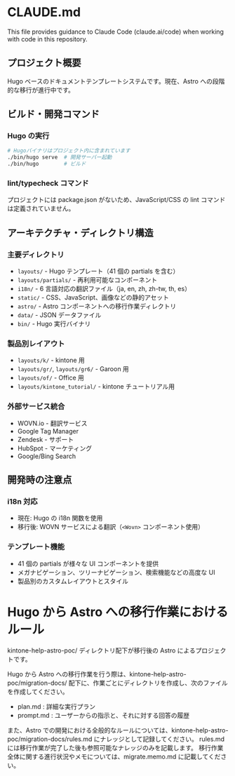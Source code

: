 # CLAUDE.md

This file provides guidance to Claude Code (claude.ai/code) when working with code in this repository.

## プロジェクト概要

Hugo ベースのドキュメントテンプレートシステムです。現在、Astro への段階的な移行が進行中です。

## ビルド・開発コマンド

### Hugo の実行

```bash
# Hugoバイナリはプロジェクト内に含まれています
./bin/hugo serve  # 開発サーバー起動
./bin/hugo        # ビルド
```

### lint/typecheck コマンド

プロジェクトには package.json がないため、JavaScript/CSS の lint コマンドは定義されていません。

## アーキテクチャ・ディレクトリ構造

### 主要ディレクトリ

- `layouts/` - Hugo テンプレート（41 個の partials を含む）
- `layouts/partials/` - 再利用可能なコンポーネント
- `i18n/` - 6 言語対応の翻訳ファイル（ja, en, zh, zh-tw, th, es）
- `static/` - CSS、JavaScript、画像などの静的アセット
- `astro/` - Astro コンポーネントへの移行作業ディレクトリ
- `data/` - JSON データファイル
- `bin/` - Hugo 実行バイナリ

### 製品別レイアウト

- `layouts/k/` - kintone 用
- `layouts/gr/`, `layouts/gr6/` - Garoon 用
- `layouts/of/` - Office 用
- `layouts/kintone_tutorial/` - kintone チュートリアル用

### 外部サービス統合

- WOVN.io - 翻訳サービス
- Google Tag Manager
- Zendesk - サポート
- HubSpot - マーケティング
- Google/Bing Search

## 開発時の注意点

### i18n 対応

- 現在: Hugo の i18n 関数を使用
- 移行後: WOVN サービスによる翻訳（`<Wovn>` コンポーネント使用）

### テンプレート機能

- 41 個の partials が様々な UI コンポーネントを提供
- メガナビゲーション、ツリーナビゲーション、検索機能などの高度な UI
- 製品別のカスタムレイアウトとスタイル

# Hugo から Astro への移行作業におけるルール

kintone-help-astro-poc/ ディレクトリ配下が移行後の Astro によるプロジェクトです。

Hugo から Astro への移行作業を行う際は、kintone-help-astro-poc/migration-docs/ 配下に、作業ごとにディレクトリを作成し、次のファイルを作成してください。

- plan.md : 詳細な実行プラン
- prompt.md : ユーザーからの指示と、それに対する回答の履歴

また、Astro での開発における全般的なルールについては、kintone-help-astro-poc/migration-docs/rules.md にナレッジとして記録してください。
rules.md には移行作業が完了した後も参照可能なナレッジのみを記載します。
移行作業全体に関する進行状況やメモについては、migrate.memo.md に記載してください。
